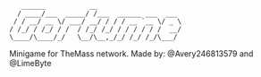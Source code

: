 ```
   ______           __                     
  / ____/___  _____/ /___  ______ ___  ___ 
 / / __/ __ \/ ___/ __/ / / / __ `__ \/ _ \
/ /_/ / /_/ / /  / /_/ /_/ / / / / / /  __/
\____/\____/_/   \__/\__,_/_/ /_/ /_/\___/ 

```
Minigame for TheMass network.
Made by: @Avery246813579 and @LimeByte
